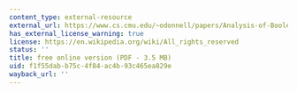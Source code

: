 ```yaml
---
content_type: external-resource
external_url: https://www.cs.cmu.edu/~odonnell/papers/Analysis-of-Boolean-Functions-by-Ryan-ODonnell.pdf
has_external_license_warning: true
license: https://en.wikipedia.org/wiki/All_rights_reserved
status: ''
title: free online version (PDF - 3.5 MB)
uid: f1f55dab-b75c-4f84-ac4b-93c465ea829e
wayback_url: ''
---
```

